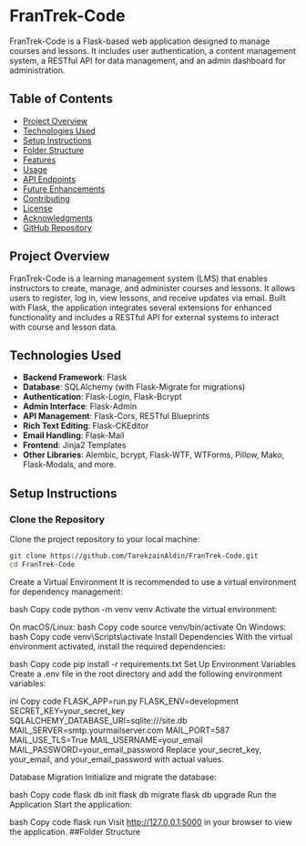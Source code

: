 # FranTrek-Code

FranTrek-Code is a Flask-based web application designed to manage courses and lessons. It includes user authentication, a content management system, a RESTful API for data management, and an admin dashboard for administration.

## Table of Contents
- [Project Overview](#project-overview)
- [Technologies Used](#technologies-used)
- [Setup Instructions](#setup-instructions)
- [Folder Structure](#folder-structure)
- [Features](#features)
- [Usage](#usage)
- [API Endpoints](#api-endpoints)
- [Future Enhancements](#future-enhancements)
- [Contributing](#contributing)
- [License](#license)
- [Acknowledgments](#acknowledgments)
- [GitHub Repository](#github-repository)

## Project Overview
FranTrek-Code is a learning management system (LMS) that enables instructors to create, manage, and administer courses and lessons. It allows users to register, log in, view lessons, and receive updates via email. Built with Flask, the application integrates several extensions for enhanced functionality and includes a RESTful API for external systems to interact with course and lesson data.

## Technologies Used
- **Backend Framework**: Flask
- **Database**: SQLAlchemy (with Flask-Migrate for migrations)
- **Authentication**: Flask-Login, Flask-Bcrypt
- **Admin Interface**: Flask-Admin
- **API Management**: Flask-Cors, RESTful Blueprints
- **Rich Text Editing**: Flask-CKEditor
- **Email Handling**: Flask-Mail
- **Frontend**: Jinja2 Templates
- **Other Libraries**: Alembic, bcrypt, Flask-WTF, WTForms, Pillow, Mako, Flask-Modals, and more.

## Setup Instructions

### Clone the Repository
Clone the project repository to your local machine:
```bash
git clone https://github.com/TarekzainAldin/FranTrek-Code.git
cd FranTrek-Code
```

Create a Virtual Environment
It is recommended to use a virtual environment for dependency management:

bash
Copy code
python -m venv venv
Activate the virtual environment:

On macOS/Linux:
bash
Copy code
source venv/bin/activate
On Windows:
bash
Copy code
venv\Scripts\activate
Install Dependencies
With the virtual environment activated, install the required dependencies:

bash
Copy code
pip install -r requirements.txt
Set Up Environment Variables
Create a .env file in the root directory and add the following environment variables:

ini
Copy code
FLASK_APP=run.py
FLASK_ENV=development
SECRET_KEY=your_secret_key
SQLALCHEMY_DATABASE_URI=sqlite:///site.db
MAIL_SERVER=smtp.yourmailserver.com
MAIL_PORT=587
MAIL_USE_TLS=True
MAIL_USERNAME=your_email
MAIL_PASSWORD=your_email_password
Replace your_secret_key, your_email, and your_email_password with actual values.

Database Migration
Initialize and migrate the database:

bash
Copy code
flask db init
flask db migrate
flask db upgrade
Run the Application
Start the application:

bash
Copy code
flask run
Visit http://127.0.0.1:5000 in your browser to view the application.
##Folder Structure
